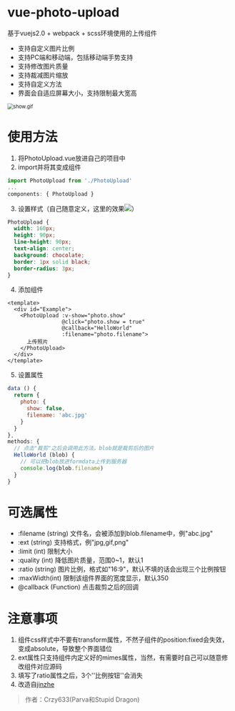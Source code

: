 # vue-photo-upload

基于vuejs2.0 + webpack + scss环境使用的上传组件

* 支持自定义图片比例
* 支持PC端和移动端，包括移动端手势支持
* 支持修改图片质量
* 支持裁减图片缩放
* 支持自定义方法
* 界面会自适应屏幕大小，支持限制最大宽高



<img src="https://stupid-dragon.oss-cn-beijing.aliyuncs.com/vue-photo-update/show.gif" alt="show.gif" style="zoom:80%;" />







# 使用方法

1. 将PhotoUpload.vue放进自己的项目中
2. import并将其变成组件

```javascript
import PhotoUpload from './PhotoUpload'
...
components: { PhotoUpload }
```

3. 设置样式（自己随意定义，这里的效果<img src="https://stupid-dragon.oss-cn-beijing.aliyuncs.com/vue-photo-update/button.png">）

```scss
PhotoUpload {
  width: 160px;
  height: 90px;
  line-height: 90px;
  text-align: center;
  background: chocolate;
  border: 1px solid black;
  border-radius: 3px;
}
```

4. 添加组件

```vue
<template>
  <div id="Example">
    <PhotoUpload :v-show="photo.show"
                 @click="photo.show = true"
                 @callback="HelloWorld"
                 :filename="photo.filename">
      上传照片
    </PhotoUpload>
  </div>
</template>
```

5. 设置属性

```javascript
data () {
  return {
    photo: {
      show: false,
      filename: 'abc.jpg'
    }
  }
},
methods: {
  // 点击"裁剪"之后会调用此方法，blob就是裁剪后的图片
  HelloWorld (blob) {
    // 可以把blob放进formdata上传到服务器
    console.log(blob.filename)
  }
}
```







# 可选属性

* :filename  (string)	文件名，会被添加到blob.filename中，例"abc.jpg"
* :ext  (string) 			支持格式，例"jpg,gif,png"
* :limit  (int)				限制大小
* :quality (int)			 降低图片质量，范围0~1，默认1
* :ratio (string)			图片比例，格式如"16:9"，默认不填的话会出现三个比例按钮
* :maxWidth(int)       限制该组件界面的宽度显示，默认350
* @callback (Function)   点击裁剪之后的回调







# 注意事项

1. 组件css样式中不要有transform属性，不然子组件的position:fixed会失效，变成absolute，导致整个界面错位
2. ext属性只支持组件内定义好的mimes属性，当然，有需要时自己可以随意修改组件对应源码
3. 填写了ratio属性之后，3个''比例按钮''会消失
4. 改造自[jinzhe](https://github.com/jinzhe/vue-upload)







> 作者：Crzy633(Parva和Stupid Dragon)
